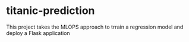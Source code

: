 # titanic-prediction
This project takes the MLOPS approach to trrain a regression model and deploy a Flask application
